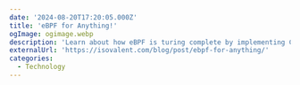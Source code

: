 ```yaml
---
date: '2024-08-20T17:20:05.000Z'
title: '‍eBPF for Anything!'
ogImage: ogimage.webp
description: 'Learn about how eBPF is turing complete by implementing Conway’s Game of Life entirely in eBPF'
externalUrl: 'https://isovalent.com/blog/post/ebpf-for-anything/'
categories:
  - Technology
---
```


